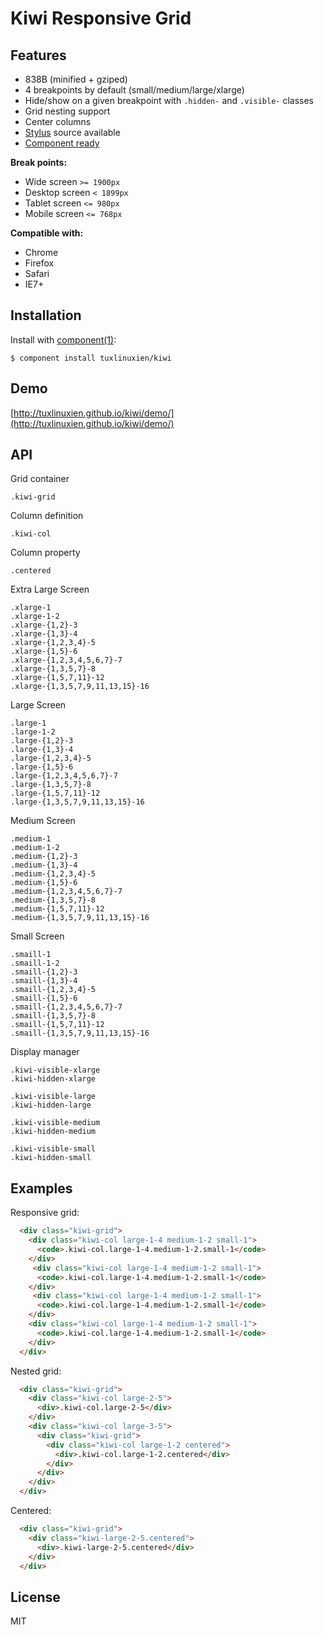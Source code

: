 # Kiwi Responsive Grid

## Features

* 838B (minified + gziped)
* 4 breakpoints by default (small/medium/large/xlarge)
* Hide/show on a given breakpoint with `.hidden-` and `.visible-` classes
* Grid nesting support
* Center columns
* [Stylus](http://learnboost.github.io/stylus/) source available
* [Component ready](https://github.com/component/component)


**Break points:**

* Wide screen `>= 1900px`
* Desktop screen `< 1899px`
* Tablet screen `<= 980px`
* Mobile screen `<= 768px`

  
**Compatible with:**

* Chrome
* Firefox
* Safari
* IE7+

## Installation

  Install with [component(1)](http://component.io):

    $ component install tuxlinuxien/kiwi

## Demo

  [http://tuxlinuxien.github.io/kiwi/demo/](http://tuxlinuxien.github.io/kiwi/demo/)

## API
  
  Grid container
    
    .kiwi-grid

  Column definition

    .kiwi-col

  Column property

    .centered
  
  Extra Large Screen
  
    .xlarge-1
    .xlarge-1-2
    .xlarge-{1,2}-3
    .xlarge-{1,3}-4
    .xlarge-{1,2,3,4}-5
    .xlarge-{1,5}-6
    .xlarge-{1,2,3,4,5,6,7}-7
    .xlarge-{1,3,5,7}-8
    .xlarge-{1,5,7,11}-12
    .xlarge-{1,3,5,7,9,11,13,15}-16

  Large Screen
  
    .large-1
    .large-1-2
    .large-{1,2}-3
    .large-{1,3}-4
    .large-{1,2,3,4}-5
    .large-{1,5}-6
    .large-{1,2,3,4,5,6,7}-7
    .large-{1,3,5,7}-8
    .large-{1,5,7,11}-12
    .large-{1,3,5,7,9,11,13,15}-16

  Medium Screen
  
    .medium-1
    .medium-1-2
    .medium-{1,2}-3
    .medium-{1,3}-4
    .medium-{1,2,3,4}-5
    .medium-{1,5}-6
    .medium-{1,2,3,4,5,6,7}-7
    .medium-{1,3,5,7}-8
    .medium-{1,5,7,11}-12
    .medium-{1,3,5,7,9,11,13,15}-16

  Small Screen
  
    .smaill-1
    .smaill-1-2
    .smaill-{1,2}-3
    .smaill-{1,3}-4
    .smaill-{1,2,3,4}-5
    .smaill-{1,5}-6
    .smaill-{1,2,3,4,5,6,7}-7
    .smaill-{1,3,5,7}-8
    .smaill-{1,5,7,11}-12
    .smaill-{1,3,5,7,9,11,13,15}-16

  Display manager
  
    .kiwi-visible-xlarge
    .kiwi-hidden-xlarge

    .kiwi-visible-large
    .kiwi-hidden-large

    .kiwi-visible-medium
    .kiwi-hidden-medium
    
    .kiwi-visible-small
    .kiwi-hidden-small
       
## Examples

Responsive grid:

```html
  <div class="kiwi-grid">
    <div class="kiwi-col large-1-4 medium-1-2 small-1">
      <code>.kiwi-col.large-1-4.medium-1-2.small-1</code>
    </div>
     <div class="kiwi-col large-1-4 medium-1-2 small-1">
      <code>.kiwi-col.large-1-4.medium-1-2.small-1</code>
    </div>
     <div class="kiwi-col large-1-4 medium-1-2 small-1">
      <code>.kiwi-col.large-1-4.medium-1-2.small-1</code>
    </div>
    <div class="kiwi-col large-1-4 medium-1-2 small-1">
      <code>.kiwi-col.large-1-4.medium-1-2.small-1</code>
    </div>
  </div>
```


Nested grid:

```html
  <div class="kiwi-grid">
    <div class="kiwi-col large-2-5">
      <div>.kiwi-col.large-2-5</div>
    </div>
    <div class="kiwi-col large-3-5">
      <div class="kiwi-grid">
        <div class="kiwi-col large-1-2 centered">
          <div>.kiwi-col.large-1-2.centered</div>
        </div>
      </div>
    </div>
  </div>
```


Centered:

```html
  <div class="kiwi-grid">
    <div class="kiwi-large-2-5.centered">
      <div>.kiwi-large-2-5.centered</div>
    </div>
  </div>
```

## License

  MIT
